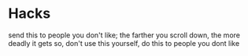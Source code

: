# Hacks
send this to people you don't like; the farther you scroll down, the more deadly it gets
so, don't use this yourself, do this to people you dont like
